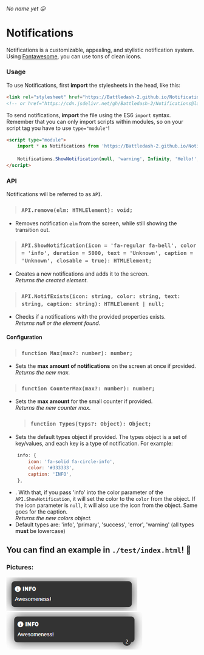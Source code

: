 ###### No name yet 😥

# Notifications

Notifications is a customizable, appealing, and stylistic notification system.<br/>
Using [Fontawesome](https://fontawesome.com/), you can use tons of clean icons.

### Usage

To use Notifications, first **import** the stylesheets in the head, like this:

```html
<link rel="stylesheet" href="https://Battledash-2.github.io/Notifications/src/styles.css" />
<!-- or href="https://cdn.jsdelivr.net/gh/Battledash-2/Notifications@latest/src/styles.css" /> -->
```

To send notifications, **import** the file using the ES6 `import` syntax. Remember that you can only import scripts within modules, so on your script tag you have to use `type="module"`!

```html
<script type="module">
	import * as Notifications from 'https://Battledash-2.github.io/Notifications/src/script.js'; // or 'https://cdn.jsdelivr.net/gh/Battledash-2/Notifications@latest/src/script.js';

	Notifications.ShowNotification(null, 'warning', Infinity, 'Hello!', 'INFO');
</script>
```

### API

Notifications will be referred to as `API`.

> ### `API.remove(elm: HTMLElement): void;`

-   Removes notification `elm` from the screen, while still showing the transition out.

> ### `API.ShowNotification(icon = 'fa-regular fa-bell', color = 'info', duration = 5000, text = 'Unknown', caption = 'Unknown', closable = true): HTMLElement;`

-   Creates a new notifications and adds it to the screen.<br/> _Returns the created element._

> ### `API.NotifExists(icon: string, color: string, text: string, caption: string): HTMLElement | null;`

-   Checks if a notifications with the provided properties exists.<br/>_Returns null or the element found._

#### Configuration

> ### `function Max(max?: number): number;`

-   Sets the **max amount of notifications** on the screen at once if provided.<br />_Returns the new max._

> ### `function CounterMax(max?: number): number;`

-   Sets the **max amount** for the small counter if provided.<br />_Returns the new counter max._

    > ### `function Types(typs?: Object): Object;`

-   Sets the default types object if provided. The types object is a set of key/values, and each key is a type of notification. For example:

```js
	info: {
		icon: 'fa-solid fa-circle-info',
		color: '#333333',
		caption: 'INFO',
	},
```

-   . With that, if you pass 'info' into the color parameter of the `API.ShowNotification`, it will set the color to the `color` from the object. If the icon parameter is `null`, it will also use the icon from the object. Same goes for the caption. <br />_Returns the new colors object._
-   Default types are: 'info', 'primary', 'success', 'error', 'warning' (all types **must** be lowercase)

## You can find an example in `./test/index.html`! 🧪

### Pictures:<br/>

![example picture](https://github.com/Battledash-2/Notifications/blob/c49ee8d31e883fd284072598e3728303b966e133/screenshots/screenshot0.png)<br/>
![example picture](https://github.com/Battledash-2/Notifications/blob/c49ee8d31e883fd284072598e3728303b966e133/screenshots/screenshot1.png)
